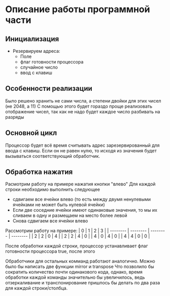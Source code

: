 # Описание работы программной части

## Инициализация

- Резервируем адреса:
  - Поле
  - флаг готовности процессора
  - случайное число
  - ввод с клавиш

## Особенности реализации

Было решено хранить не сами числа,
а степени двойки для этих чисел
(не 2048, а 11)
С помощью этого будет гораздо проще реализовать
отображение чисел, так как не надо будет каждое
число разбивать на разряды

## Основной цикл

Процессор будет всё время считывать
адрес зарезервированный для ввода с клавиш.
Если он не равен нулю, то исходя из значения
будет вызываться соответствующий обработчик.

## Обработка нажатия

Расмотрим работу на примере нажатия кнопки "влево"
Для каждой строки необходимо выполнить следующее

- сдвигаем все ячейки влево
  (то есть между двумя ненулевыми ячейками не может быть нулевой ячейки)
- Если две соседние ячейки имеют одинаковые значения, то мы их сливаем в одну и размещаем на место более левой
- Снова сдвигаем все ячейки влево

Рассмотрим работу на примере:
| 0 | 1 | 2 | 3 |
| -------- | -------- | -------- | -------- |
| 2 | 2 | 0 | 4 |
| 2 | 2 | 4 | 0 |
| 4 | 0 | 4 | 0 |
| 4 | 4 | 0 | 0 |

После обработки каждой строки, процессор устанавливает флаг
готовности процессора true, после этого

Обработчики для остальных комманд работают аналогично.
Можно было бы написать две функции mirror и transpose
Что позволило бы сократить количество почти одинакового кода,
однако, время обработки каждой команды значительно бы увеличилось, ведь отзеркаливание и транспонирование пришлось бы делать по два раза для каждой строки/столбца.
